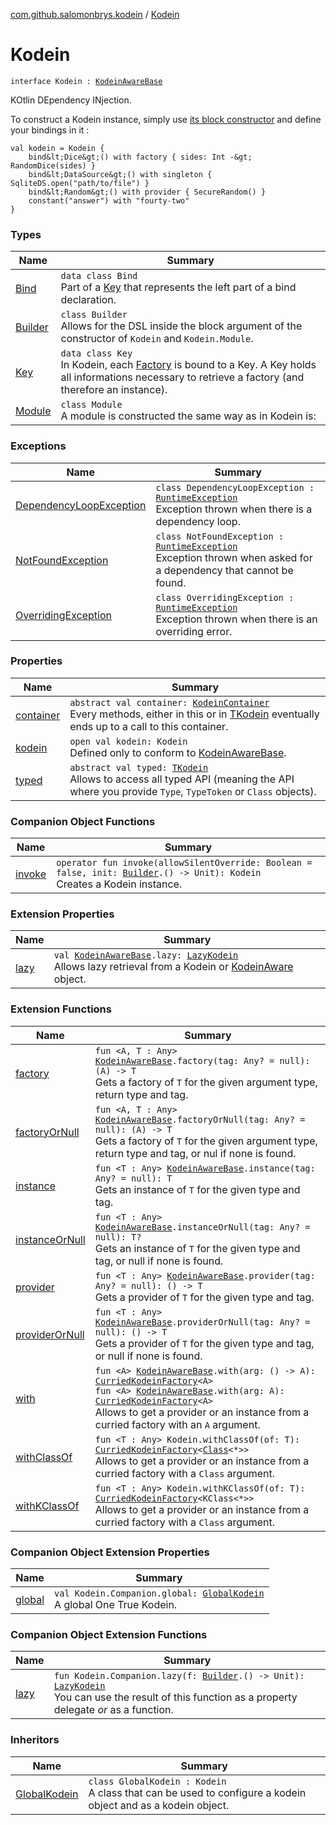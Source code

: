 [com.github.salomonbrys.kodein](../index.md) / [Kodein](.)

# Kodein

`interface Kodein : `[`KodeinAwareBase`](../-kodein-aware-base/index.md)

KOtlin DEpendency INjection.

To construct a Kodein instance, simply use [its block constructor](invoke.md) and define your bindings in it :

```
val kodein = Kodein {
    bind&lt;Dice&gt;() with factory { sides: Int -&gt; RandomDice(sides) }
    bind&lt;DataSource&gt;() with singleton { SqliteDS.open("path/to/file") }
    bind&lt;Random&gt;() with provider { SecureRandom() }
    constant("answer") with "fourty-two"
}
```

### Types

| Name | Summary |
|---|---|
| [Bind](-bind/index.md) | `data class Bind`<br>Part of a [Key](-key/index.md) that represents the left part of a bind declaration. |
| [Builder](-builder/index.md) | `class Builder`<br>Allows for the DSL inside the block argument of the constructor of `Kodein` and `Kodein.Module`. |
| [Key](-key/index.md) | `data class Key`<br>In Kodein, each [Factory](../-factory/index.md) is bound to a Key. A Key holds all informations necessary to retrieve a factory (and therefore an instance). |
| [Module](-module/index.md) | `class Module`<br>A module is constructed the same way as in Kodein is: |

### Exceptions

| Name | Summary |
|---|---|
| [DependencyLoopException](-dependency-loop-exception.md) | `class DependencyLoopException : `[`RuntimeException`](http://docs.oracle.com/javase/6/docs/api/java/lang/RuntimeException.html)<br>Exception thrown when there is a dependency loop. |
| [NotFoundException](-not-found-exception/index.md) | `class NotFoundException : `[`RuntimeException`](http://docs.oracle.com/javase/6/docs/api/java/lang/RuntimeException.html)<br>Exception thrown when asked for a dependency that cannot be found. |
| [OverridingException](-overriding-exception/index.md) | `class OverridingException : `[`RuntimeException`](http://docs.oracle.com/javase/6/docs/api/java/lang/RuntimeException.html)<br>Exception thrown when there is an overriding error. |

### Properties

| Name | Summary |
|---|---|
| [container](container.md) | `abstract val container: `[`KodeinContainer`](../-kodein-container/index.md)<br>Every methods, either in this or in [TKodein](../-t-kodein/index.md) eventually ends up to a call to this container. |
| [kodein](kodein.md) | `open val kodein: Kodein`<br>Defined only to conform to [KodeinAwareBase](../-kodein-aware-base/index.md). |
| [typed](typed.md) | `abstract val typed: `[`TKodein`](../-t-kodein/index.md)<br>Allows to access all typed API (meaning the API where you provide `Type`, `TypeToken` or `Class` objects). |

### Companion Object Functions

| Name | Summary |
|---|---|
| [invoke](invoke.md) | `operator fun invoke(allowSilentOverride: Boolean = false, init: `[`Builder`](-builder/index.md)`.() -> Unit): Kodein`<br>Creates a Kodein instance. |

### Extension Properties

| Name | Summary |
|---|---|
| [lazy](../lazy.md) | `val `[`KodeinAwareBase`](../-kodein-aware-base/index.md)`.lazy: `[`LazyKodein`](../-lazy-kodein/index.md)<br>Allows lazy retrieval from a Kodein or [KodeinAware](../-kodein-aware.md) object. |

### Extension Functions

| Name | Summary |
|---|---|
| [factory](../factory.md) | `fun <A, T : Any> `[`KodeinAwareBase`](../-kodein-aware-base/index.md)`.factory(tag: Any? = null): (A) -> T`<br>Gets a factory of `T` for the given argument type, return type and tag. |
| [factoryOrNull](../factory-or-null.md) | `fun <A, T : Any> `[`KodeinAwareBase`](../-kodein-aware-base/index.md)`.factoryOrNull(tag: Any? = null): (A) -> T`<br>Gets a factory of `T` for the given argument type, return type and tag, or nul if none is found. |
| [instance](../instance.md) | `fun <T : Any> `[`KodeinAwareBase`](../-kodein-aware-base/index.md)`.instance(tag: Any? = null): T`<br>Gets an instance of `T` for the given type and tag. |
| [instanceOrNull](../instance-or-null.md) | `fun <T : Any> `[`KodeinAwareBase`](../-kodein-aware-base/index.md)`.instanceOrNull(tag: Any? = null): T?`<br>Gets an instance of `T` for the given type and tag, or null if none is found. |
| [provider](../provider.md) | `fun <T : Any> `[`KodeinAwareBase`](../-kodein-aware-base/index.md)`.provider(tag: Any? = null): () -> T`<br>Gets a provider of `T` for the given type and tag. |
| [providerOrNull](../provider-or-null.md) | `fun <T : Any> `[`KodeinAwareBase`](../-kodein-aware-base/index.md)`.providerOrNull(tag: Any? = null): () -> T`<br>Gets a provider of `T` for the given type and tag, or null if none is found. |
| [with](../with.md) | `fun <A> `[`KodeinAwareBase`](../-kodein-aware-base/index.md)`.with(arg: () -> A): `[`CurriedKodeinFactory`](../-curried-kodein-factory/index.md)`<A>`<br>`fun <A> `[`KodeinAwareBase`](../-kodein-aware-base/index.md)`.with(arg: A): `[`CurriedKodeinFactory`](../-curried-kodein-factory/index.md)`<A>`<br>Allows to get a provider or an instance from a curried factory with an `A` argument. |
| [withClassOf](../with-class-of.md) | `fun <T : Any> Kodein.withClassOf(of: T): `[`CurriedKodeinFactory`](../-curried-kodein-factory/index.md)`<`[`Class`](http://docs.oracle.com/javase/6/docs/api/java/lang/Class.html)`<*>>`<br>Allows to get a provider or an instance from a curried factory with a `Class` argument. |
| [withKClassOf](../with-k-class-of.md) | `fun <T : Any> Kodein.withKClassOf(of: T): `[`CurriedKodeinFactory`](../-curried-kodein-factory/index.md)`<KClass<*>>`<br>Allows to get a provider or an instance from a curried factory with a `Class` argument. |

### Companion Object Extension Properties

| Name | Summary |
|---|---|
| [global](../../com.github.salomonbrys.kodein.global/global.md) | `val Kodein.Companion.global: `[`GlobalKodein`](../../com.github.salomonbrys.kodein.global/-global-kodein/index.md)<br>A global One True Kodein. |

### Companion Object Extension Functions

| Name | Summary |
|---|---|
| [lazy](../lazy.md) | `fun Kodein.Companion.lazy(f: `[`Builder`](-builder/index.md)`.() -> Unit): `[`LazyKodein`](../-lazy-kodein/index.md)<br>You can use the result of this function as a property delegate *or* as a function. |

### Inheritors

| Name | Summary |
|---|---|
| [GlobalKodein](../../com.github.salomonbrys.kodein.global/-global-kodein/index.md) | `class GlobalKodein : Kodein`<br>A class that can be used to configure a kodein object and as a kodein object. |
